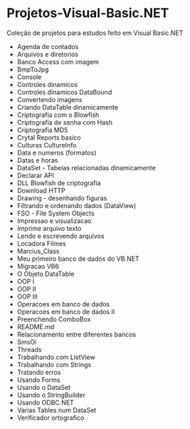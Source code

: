 # Projetos-Visual-Basic.NET
Coleção de projetos para estudos feito em Visual Basic.NET

* Agenda de contados
* Arquivos e diretorios
* Banco Access com imagem
* BmpToJpg
* Console
* Controles dinamicos
* Controles dinamicos DataBound
* Convertendo imagens
* Criando DataTable dinamicamente
* Criptografia com o Blowfish
* Criptografia de senha com Hash
* Criptografia MD5
* Crytal Reports basico
* Culturas CultureInfo
* Data e numeros (formatos)
* Datas e horas
* DataSet - Tabelas relacionadas dinamicamente
* Declarar API
* DLL Blowfish de criptografia
* Download HTTP
* Drawing - desenhando figuras
* Filtrando e ordenando dados (DataView)
* FSO - File System Objects
* Impressao e visualizacao
* Imprime arquivo texto
* Lendo e escrevendo arquivos
* Locadora Filmes
* Marcius_Class
* Meu primeiro banco de dados do VB.NET
* Migracao VB6
* O Objeto DataTable
* OOP I
* OOP II
* OOP III
* Operacoes em banco de dados
* Operacoes em banco de dados II
* Preenchendo ComboBox
* README.md
* Relacionamento entre diferentes bancos
* SmsOi
* Threads
* Trabalhando com ListView
* Trabalhando com Strings
* Tratando erros
* Usando Forms
* Usando o DataSet
* Usando o StringBuilder
* Usando ODBC.NET
* Varias Tables num DataSet
* Verificador ortografico
